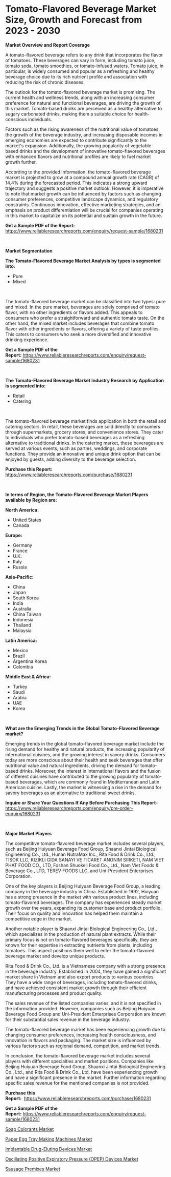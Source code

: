 <p><h1>Tomato-Flavored Beverage Market Size, Growth and Forecast from 2023 - 2030</h1></p><p><strong>Market Overview and Report Coverage</strong></p>
<p><p>A tomato-flavored beverage refers to any drink that incorporates the flavor of tomatoes. These beverages can vary in form, including tomato juice, tomato soda, tomato smoothies, or tomato-infused waters. Tomato juice, in particular, is widely consumed and popular as a refreshing and healthy beverage choice due to its rich nutrient profile and association with reducing the risk of chronic diseases.</p><p>The outlook for the tomato-flavored beverage market is promising. The current health and wellness trends, along with an increasing consumer preference for natural and functional beverages, are driving the growth of this market. Tomato-based drinks are perceived as a healthy alternative to sugary carbonated drinks, making them a suitable choice for health-conscious individuals.</p><p>Factors such as the rising awareness of the nutritional value of tomatoes, the growth of the beverage industry, and increasing disposable incomes in emerging economies are expected to contribute significantly to the market's expansion. Additionally, the growing popularity of vegetable-based drinks and the development of innovative tomato-flavored beverages with enhanced flavors and nutritional profiles are likely to fuel market growth further.</p><p>According to the provided information, the tomato-flavored beverage market is projected to grow at a compound annual growth rate (CAGR) of 14.4% during the forecasted period. This indicates a strong upward trajectory and suggests a positive market outlook. However, it is imperative to note that market growth can be influenced by factors such as changing consumer preferences, competitive landscape dynamics, and regulatory constraints. Continuous innovation, effective marketing strategies, and an emphasis on product differentiation will be crucial for companies operating in this market to capitalize on its potential and sustain growth in the future.</p></p>
<p><strong>Get a Sample PDF of the Report:</strong> <a href="https://www.reliableresearchreports.com/enquiry/request-sample/1680231">https://www.reliableresearchreports.com/enquiry/request-sample/1680231</a></p>
<p>&nbsp;</p>
<p><strong>Market Segmentation</strong></p>
<p><strong>The Tomato-Flavored Beverage Market Analysis by types is segmented into:</strong></p>
<p><ul><li>Pure</li><li>Mixed</li></ul></p>
<p>&nbsp;</p>
<p><p>The tomato-flavored beverage market can be classified into two types: pure and mixed. In the pure market, beverages are solely comprised of tomato flavor, with no other ingredients or flavors added. This appeals to consumers who prefer a straightforward and authentic tomato taste. On the other hand, the mixed market includes beverages that combine tomato flavor with other ingredients or flavors, offering a variety of taste profiles. This caters to consumers who seek a more diversified and innovative drinking experience.</p></p>
<p><strong>Get a Sample PDF of the Report:</strong>&nbsp;<a href="https://www.reliableresearchreports.com/enquiry/request-sample/1680231">https://www.reliableresearchreports.com/enquiry/request-sample/1680231</a></p>
<p>&nbsp;</p>
<p><strong>The Tomato-Flavored Beverage Market Industry Research by Application is segmented into:</strong></p>
<p><ul><li>Retail</li><li>Catering</li></ul></p>
<p>&nbsp;</p>
<p><p>The tomato-flavored beverage market finds application in both the retail and catering sectors. In retail, these beverages are sold directly to consumers through supermarkets, grocery stores, and convenience stores. They cater to individuals who prefer tomato-based beverages as a refreshing alternative to traditional drinks. In the catering market, these beverages are served at various events, such as parties, weddings, and corporate functions. They provide an innovative and unique drink option that can be enjoyed by guests, adding diversity to the beverage selection.</p></p>
<p><strong>Purchase this Report:</strong>&nbsp; <a href="https://www.reliableresearchreports.com/purchase/1680231">https://www.reliableresearchreports.com/purchase/1680231</a></p>
<p>&nbsp;</p>
<p><strong>In terms of Region, the Tomato-Flavored Beverage Market Players available by Region are:</strong></p>
<p>
    <p> <strong> North America: </strong>
        <ul>
            <li>United States</li>
            <li>Canada</li>
        </ul>
        </p> 
    <p> <strong> Europe: </strong>
        <ul>
            <li>Germany</li>
            <li>France</li>
            <li>U.K.</li>
            <li>Italy</li>
            <li>Russia</li>
        </ul>
        </p> 
    <p> <strong> Asia-Pacific: </strong>
        <ul>
            <li>China</li>
            <li>Japan</li>
            <li>South Korea</li>
            <li>India</li>
            <li>Australia</li>
            <li>China Taiwan</li>
            <li>Indonesia</li>
            <li>Thailand</li>
            <li>Malaysia</li>
        </ul>
        </p> 
    <p> <strong> Latin America: </strong>
        <ul>
            <li>Mexico</li>
            <li>Brazil</li>
            <li>Argentina Korea</li>
            <li>Colombia</li>
        </ul>
        </p> 
    <p> <strong> Middle East & Africa: </strong>
        <ul>
            <li>Turkey</li>
            <li>Saudi</li>
            <li>Arabia</li>
            <li>UAE</li>
            <li>Korea</li>
        </ul>
    </p>
    </p>
<p>&nbsp;</p>
<p><strong>What are the Emerging Trends in the Global Tomato-Flavored Beverage market?</strong></p>
<p><p>Emerging trends in the global tomato-flavored beverage market include the rising demand for healthy and natural products, the increasing popularity of international cuisines, and the growing interest in savory drinks. Consumers today are more conscious about their health and seek beverages that offer nutritional value and natural ingredients, driving the demand for tomato-based drinks. Moreover, the interest in international flavors and the fusion of different cuisines have contributed to the growing popularity of tomato-based beverages, which are commonly found in Mediterranean and Latin American cuisine. Lastly, the market is witnessing a rise in the demand for savory beverages as an alternative to traditional sweet drinks.</p></p>
<p><strong>Inquire or Share Your Questions If Any Before Purchasing This Report</strong>- <a href="https://www.reliableresearchreports.com/enquiry/pre-order-enquiry/1680231">https://www.reliableresearchreports.com/enquiry/pre-order-enquiry/1680231</a></p>
<p>&nbsp;</p>
<p><strong>Major Market Players</strong></p>
<p><p>The competitive tomato-flavored beverage market includes several players, such as Beijing Huiyuan Beverage Food Group, Shaanxi Jintai Biological Engineering Co., Ltd., Hunan NutraMax Inc., Rita Food & Drink Co., Ltd., TISOK LLC, KIZIKLI GIDA SANAYI VE TICARET ANONIM SIRKETI, NAM VIET PHAT FOOD CO., LTD, Foshan Shuokeli Food Co., Ltd., Nam Viet Foods & Beverage Co., LTD, TEREV FOODS LLC, and Uni-President Enterprises Corporation. </p><p>One of the key players is Beijing Huiyuan Beverage Food Group, a leading company in the beverage industry in China. Established in 1992, Huiyuan has a strong presence in the market with various product lines, including tomato-flavored beverages. The company has experienced steady market growth over the years, expanding its customer base and product portfolio. Their focus on quality and innovation has helped them maintain a competitive edge in the market.</p><p>Another notable player is Shaanxi Jintai Biological Engineering Co., Ltd., which specializes in the production of natural plant extracts. While their primary focus is not on tomato-flavored beverages specifically, they are known for their expertise in extracting nutrients from plants, including tomatoes. This aspect positions them well to enter the tomato-flavored beverage market and develop unique products.</p><p>Rita Food & Drink Co., Ltd. is a Vietnamese company with a strong presence in the beverage industry. Established in 2004, they have gained a significant market share in Vietnam and also export products to various countries. They have a wide range of beverages, including tomato-flavored drinks, and have achieved consistent market growth through their efficient manufacturing processes and product quality.</p><p>The sales revenue of the listed companies varies, and it is not specified in the information provided. However, companies such as Beijing Huiyuan Beverage Food Group and Uni-President Enterprises Corporation are known for their substantial sales revenue in the beverage industry.</p><p>The tomato-flavored beverage market has been experiencing growth due to changing consumer preferences, increasing health consciousness, and innovation in flavors and packaging. The market size is influenced by various factors such as regional demand, competition, and market trends.</p><p>In conclusion, the tomato-flavored beverage market includes several players with different specialties and market positions. Companies like Beijing Huiyuan Beverage Food Group, Shaanxi Jintai Biological Engineering Co., Ltd., and Rita Food & Drink Co., Ltd. have been experiencing growth and have a significant presence in the market. Further information regarding specific sales revenue for the mentioned companies is not provided.</p></p>
<p><strong>Purchase this Report:</strong>&nbsp;&nbsp;<a href="https://www.reliableresearchreports.com/purchase/1680231">https://www.reliableresearchreports.com/purchase/1680231</a></p>
<p></p>
<p><strong>Get a Sample PDF of the Report:</strong>&nbsp;<a href="https://www.reliableresearchreports.com/enquiry/request-sample/1680231">https://www.reliableresearchreports.com/enquiry/request-sample/1680231</a></p>
<p><p><a href="https://www.linkedin.com/pulse/soap-colorants-market-size-share-global-analysis-report-2023/">Soap Colorants Market</a></p><p><a href="https://medium.com/@fosterfahey1016/paper-egg-tray-making-machines-market-comprehensive-assessment-by-type-application-and-geography-96e19084e9b7">Paper Egg Tray Making Machines Market</a></p><p><a href="https://www.linkedin.com/pulse/implantable-drug-eluting-devices-market-challenges-opportunities/">Implantable Drug-Eluting Devices Market</a></p><p><a href="https://www.linkedin.com/pulse/oscillating-positive-expiratory-pressure-opep-devices-1f/">Oscillating Positive Expiratory Pressure (OPEP) Devices Market</a></p><p><a href="https://medium.com/@joanacasper19/sausage-premixes-market-share-evolution-and-market-growth-trends-2023-2030-3241737f5bb6">Sausage Premixes Market</a></p></p>